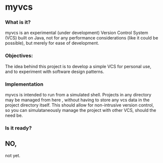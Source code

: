 # myvcs 

### What is it?

myvcs is an experimental (under development) Version Control System (VCS) built on Java, not for any performance considerations (like it could be possible), but merely for ease of development.

### Objectives:

The idea behind this project is to develop a simple VCS for personal use,
and to experiment with software design patterns.

### Implementation

myvcs is intended to run from a simulated shell. Projects in any directory may be managed from here , without having to store any vcs data in the project directory itself. This should allow for non-intrusive version control, so you can simulataneously manage the project with other VCS, should the need be.

### Is it ready? 

## NO,
not yet. 
 
